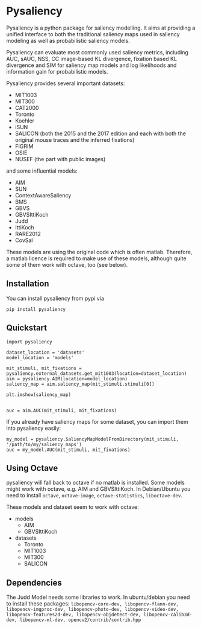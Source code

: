 Pysaliency
==========

Pysaliency is a python package for saliency modelling. It aims at providing a unified interface
to both the traditional saliency maps used in saliency modeling as well as probabilistic saliency
models.

Pysaliency can evaluate most commonly used saliency metrics, including AUC, sAUC, NSS, CC
image-based KL divergence, fixation based KL divergence and SIM for saliency map models and
log likelihoods and information gain for probabilistic models.

Pysaliency provides several important datasets:

* MIT1003
* MIT300
* CAT2000
* Toronto
* Koehler
* iSUN
* SALICON (both the 2015 and the 2017 edition and each with both the original mouse traces and the inferred fixations)
* FIGRIM
* OSIE
* NUSEF (the part with public images)

and some influential models:
* AIM
* SUN
* ContextAwareSaliency
* BMS
* GBVS
* GBVSIttiKoch
* Judd
* IttiKoch
* RARE2012
* CovSal


These models are using the original code which is often matlab.
Therefore, a matlab licence is required to make use of these models, although quite some of them
work with octave, too (see below).


Installation
------------

You can install pysaliency from pypi via

    pip install pysaliency


Quickstart
----------

    import pysaliency
    
    dataset_location = 'datasets'
    model_location = 'models'

    mit_stimuli, mit_fixations = pysaliency.external_datasets.get_mit1003(location=dataset_location)
    aim = pysaliency.AIM(location=model_location)
    saliency_map = aim.saliency_map(mit_stimuli.stimuli[0])

    plt.imshow(saliency_map)


    auc = aim.AUC(mit_stimuli, mit_fixations)

If you already have saliency maps for some dataset, you can import them into pysaliency easily:

    my_model = pysaliency.SaliencyMapModelFromDirectory(mit_stimuli, '/path/to/my/saliency_maps')
    auc = my_model.AUC(mit_stimuli, mit_fixations)


Using Octave
------------

pysaliency will fall back to octave if no matlab is installed.
Some models might work with octave, e.g. AIM and GBVSIttiKoch. In Debian/Ubuntu you need to install
`octave`, `octave-image`, `octave-statistics`, `liboctave-dev`.

These models and dataset seem to work with octave:

- models
  - AIM
  - GBVSIttiKoch
- datasets
  - Toronto
  - MIT1003
  - MIT300
  - SALICON

Dependencies
-----------

The Judd Model needs some libraries to work. In ubuntu/debian you need to install these packages:
`libopencv-core-dev, libopencv-flann-dev, libopencv-imgproc-dev, libopencv-photo-dev, libopencv-video-dev, libopencv-features2d-dev, libopencv-objdetect-dev, libopencv-calib3d-dev, libopencv-ml-dev, opencv2/contrib/contrib.hpp`
